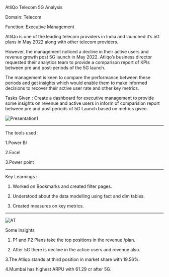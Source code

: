 
AtliQo Telecom 5G Analysis

Domain: Telecom    

Function: Executive Management

AtliQo is one of the leading telecom providers in India and launched it’s 5G plans in May 2022 along with other telecom providers.

However, the management noticed a decline in their active users and revenue growth post 5G launch in May 2022. Atliqo’s business director requested their analytics team to provide a comparison report of KPIs between pre and post-periods of the 5G launch. 

The management is keen to compare the performance between these periods and get insights which would enable them to make informed decisions to recover their active user rate and other key metrics. 

Tasks Given :
Create a dashboard for executive management to provide some insights on revenue and active users in inform of comparision report between pre and post periods of 5G Launch based on metrics given.

![Presentation1](https://user-images.githubusercontent.com/97013097/206906455-7421954b-5c99-497f-8ce7-4e1f8a21b7e6.svg)

------------------------------------------

The tools used :

1.Power BI

2.Excel

3.Power point

------------------------------------------

Key Learnings :

1. Worked on Bookmarks and created filter pages.

2. Understood about the data modelling using fact and dim tables.
 
3. Created measures on key metrics.
--------------------------------------------

![AT](https://user-images.githubusercontent.com/97013097/206906419-a3825cb0-f2b4-477c-add2-30eb9f53538f.png)


Some Insights

1. P1 and P2 Plans take the top positions in the revenue /plan.
 
2. After 5G there is decline in the actice users and revenue also.
 
  3.The Atliqo stands at third position in market share with 19.56%.

  4.Mumbai has highest ARPU with 61.29 cr after 5G.


